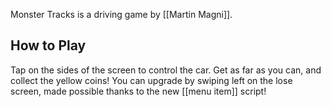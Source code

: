 Monster Tracks is a driving game by [[Martin Magni]].

## How to Play
Tap on the sides of the screen to control the car. Get as far as you can, and collect the yellow coins! You can upgrade by swiping left on the lose screen, made possible thanks to the new [[menu item]] script!